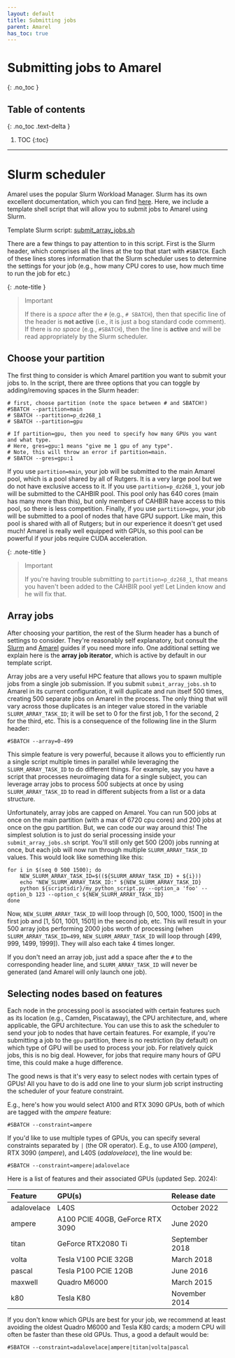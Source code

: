 ```yaml
---
layout: default
title: Submitting jobs
parent: Amarel
has_toc: true
---
```


# Submitting jobs to Amarel
{: .no_toc }

## Table of contents
{: .no_toc .text-delta }

1. TOC
{:toc}

---

# Slurm scheduler

Amarel uses the popular Slurm Workload Manager. Slurm has its own excellent documentation, which you can find [here](https://slurm.schedmd.com/documentation.html). Here, we include a template shell script that will allow you to submit jobs to Amarel using Slurm.

Template Slurm script: [submit_array_jobs.sh](/assets/scripts/submit_array_jobs.sh)

There are a few things to pay attention to in this script. First is the Slurm header, which comprises all the lines at the top that start with `#SBATCH`. Each of these lines stores information that the Slurm scheduler uses to determine the settings for your job (e.g., how many CPU cores to use, how much time to run the job for etc.)

{: .note-title }
> Important
>
> If there is a *space* after the `#` (e.g., `# SBATCH`), then that specific line of the header is **not active** (i.e., it is just a bog standard code comment). If there is *no space* (e.g., `#SBATCH`), then the line is **active** and will be read appropriately by the Slurm scheduler.

## Choose your partition

The first thing to consider is which Amarel partition you want to submit your jobs to. In the script, there are three options that you can toggle by adding/removing spaces in the Slurm header:

```shell
# first, choose partition (note the space between # and SBATCH!)
#SBATCH --partition=main
# SBATCH --partition=p_dz268_1
# SBATCH --partition=gpu

# If partition=gpu, then you need to specify how many GPUs you want and what type.
# Here, gres=gpu:1 means "give me 1 gpu of any type". 
# Note, this will throw an error if partition=main.
# SBATCH --gres=gpu:1
```

If you use `partition=main`, your job will be submitted to the main Amarel pool, which is a pool shared by all of Rutgers. It is a very large pool but we do not have exclusive access to it. If you use `partition=p_dz268_1`, your job will be submitted to the CAHBIR pool. This pool only has 640 cores (main has many more than this), but only members of CAHBIR have access to this pool, so there is less competition. Finally, if you use `partition=gpu`, your job will be submitted to a pool of nodes that have GPU support. Like main, this pool is shared with all of Rutgers; but in our experience it doesn't get used much! Amarel is really well equipped with GPUs, so this pool can be powerful if your jobs require CUDA acceleration.

{: .note-title }
> Important
>
> If you're having trouble submitting to `partition=p_dz268_1`, that means you haven't been added to the CAHBIR pool yet! Let Linden know and he will fix that.

## Array jobs

After choosing your partition, the rest of the Slurm header has a bunch of settings to consider. They're reasonably self explanatory, but consult the [Slurm](https://slurm.schedmd.com/documentation.html) and [Amarel](https://sites.google.com/view/cluster-user-guide) guides if you need more info. One additional setting we explain here is the **array job iterator**, which is active by default in our template script.

Array jobs are a very useful HPC feature that allows you to spawn multiple jobs from a single job submission. If you submit `submit_array_jobs.sh` to Amarel in its current configuration, it will duplicate and run itself 500 times, creating 500 separate jobs on Amarel in the process. The only thing that will vary across those duplicates is an integer value stored in the variable `SLURM_ARRAY_TASK_ID`; it will be set to 0 for the first job, 1 for the second, 2 for the third, etc. This is a consequence of the following line in the Slurm header:

```shell
#SBATCH --array=0-499
```

This simple feature is very powerful, because it allows you to efficiently run a single script multiple times in parallel while leveraging the `SLURM_ARRAY_TASK_ID` to do different things. For example, say you have a script that processes neuroimaging data for a single subject, you can leverage array jobs to process 500 subjects at once by using `SLURM_ARRAY_TASK_ID` to read in different subjects from a list or a data structure.

Unfortunately, array jobs are capped on Amarel. You can run 500 jobs at once on the main partition (with a max of 6720 cpu cores) and 200 jobs at once on the gpu partition. But, we can code our way around this! The simplest solution is to just do serial processing inside your `submit_array_jobs.sh` script. You'll still only get 500 (200) jobs running at once, but each job will now run through multiple `SLURM_ARRAY_TASK_ID` values. This would look like something like this:

```shell
for i in $(seq 0 500 1500); do
    NEW_SLURM_ARRAY_TASK_ID=$((${SLURM_ARRAY_TASK_ID} + ${i}))
    echo "NEW_SLURM_ARRAY_TASK_ID:" ${NEW_SLURM_ARRAY_TASK_ID}
    python ${scriptsdir}/my_python_script.py --option_a 'foo' --option_b 123 --option_c ${NEW_SLURM_ARRAY_TASK_ID}
done
```

Now, `NEW_SLURM_ARRAY_TASK_ID` will loop through [0, 500, 1000, 1500] in the first job and [1, 501, 1001, 1501] in the second job, etc. This will result in your 500 array jobs performing 2000 jobs worth of processing (when `SLURM_ARRAY_TASK_ID=499`, `NEW_SLURM_ARRAY_TASK_ID` will loop through [499, 999, 1499, 1999]). They will also each take 4 times longer.

If you don't need an array job, just add a space after the `#` to the corresponding header line, and `SLURM_ARRAY_TASK_ID` will never be generated (and Amarel will only launch one job).

## Selecting nodes based on features

Each node in the processing pool is associated with certain features such as its location (e.g., Camden, Piscataway), the CPU architecture, and, where applicable, the GPU architecture. You can use this to ask the scheduler to send your job to nodes that have certain features. For example, if you're submitting a job to the `gpu` partition, there is no restriction (by default) on which type of GPU will be used to process your job. For relatively quick jobs, this is no big deal. However, for jobs that require many hours of GPU time, this could make a huge difference.

The good news is that it's very easy to select nodes with certain types of GPUs! All you have to do is add one line to your slurm job script instructing the scheduler of your feature constraint.

E.g., here's how you would select A100 and RTX 3090 GPUs, both of which are tagged with the *ampere* feature:
```shell
#SBATCH --constraint=ampere
```

If you'd like to use multiple types of GPUs, you can specify several constraints separated by `|` (the OR operator). E.g., to use A100 (*ampere*), RTX 3090 (*ampere*), and L40S (*adalovelace*), the line would be:
```shell
#SBATCH --constraint=ampere|adalovelace
```

Here is a list of features and their associated GPUs (updated Sep. 2024):

| Feature | GPU(s) | Release date |
| :------ | :----- | :----------- |
| adalovelace | L40S | October 2022 |
| ampere | A100 PCIE 40GB, GeForce RTX 3090 | June 2020 |
| titan | GeForce RTX2080 Ti | September 2018 |
| volta | Tesla V100 PCIE 32GB | March 2018 |
| pascal | Tesla P100 PCIE 12GB | June 2016 |
| maxwell | Quadro M6000 | March 2015 |
| k80 | Tesla K80 | November 2014 |

If you don't know which GPUs are best for your job, we recommend at least avoiding the oldest Quadro M6000 and Tesla K80 cards; a modern CPU will often be faster than these old GPUs. Thus, a good a default would be:

```shell
#SBATCH --constraint=adalovelace|ampere|titan|volta|pascal
```